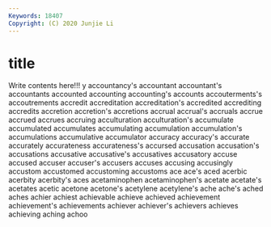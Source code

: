 ```yaml
---
Keywords: 18407
Copyright: (C) 2020 Junjie Li
---
```


# title

Write contents here!!!
y 
accountancy's 
accountant
accountant's 
accountants 
accounted 
accounting 
accounting's 
accounts 
accouterments's 
accoutrements 
accredit 
accreditation
accreditation's 
accredited 
accrediting 
accredits 
accretion 
accretion's 
accretions 
accrual 
accrual's 
accruals
accrue 
accrued 
accrues 
accruing 
acculturation 
acculturation's 
accumulate 
accumulated 
accumulates 
accumulating
accumulation 
accumulation's 
accumulations 
accumulative 
accumulator 
accuracy 
accuracy's 
accurate 
accurately 
accurateness
accurateness's 
accursed 
accusation 
accusation's 
accusations 
accusative 
accusative's 
accusatives 
accusatory 
accuse
accused 
accuser 
accuser's 
accusers 
accuses 
accusing 
accusingly 
accustom 
accustomed 
accustoming
accustoms 
ace 
ace's 
aced 
acerbic 
acerbity 
acerbity's 
aces 
acetaminophen 
acetaminophen's
acetate 
acetate's 
acetates 
acetic 
acetone 
acetone's 
acetylene 
acetylene's 
ache 
ache's
ached 
aches 
achier 
achiest 
achievable 
achieve 
achieved 
achievement 
achievement's 
achievements
achiever 
achiever's 
achievers 
achieves 
achieving 
aching 
achoo 
